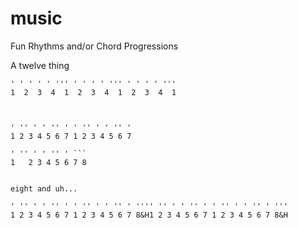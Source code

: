music
=====

Fun Rhythms and/or Chord Progressions



A twelve thing

    ' ' ' ' ' ''' ' ' ' ' ''' ' ' ' ' '''
    1  2  3  4  1  2  3  4  1  2  3  4  1



    ' '' ' ' '' ' ' '' ' ' '' '
    1 2 3 4 5 6 7 1 2 3 4 5 6 7

    ' '' ' ' '' ' ```
    1   2 3 4 5 6 7 8 


    eight and uh...

    ' '' ' ' '' ' ' '' ' ' '' ' '''' '' ' ' '' ' ' '' ' ' '' ' '''
    1 2 3 4 5 6 7 1 2 3 4 5 6 7 8&H1 2 3 4 5 6 7 1 2 3 4 5 6 7 8&H

